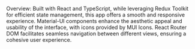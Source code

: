 Overview: 
 Built with React and TypeScript, while leveraging Redux Toolkit for efficient state management, this app offers a smooth and responsive experience. 
 Material-UI components enhance the aesthetic appeal and usability of the interface, with icons provided by MUI Icons. 
 React Router DOM facilitates seamless navigation between different views, ensuring a cohesive user experience.

